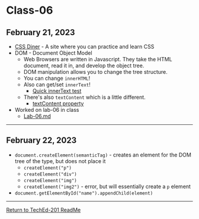 # Class-06

## February 21, 2023

- [CSS Diner](https://flukeout.github.io/) - A site where you can practice and learn CSS
- DOM - Document Object Model
  - Web Browsers are written in Javascript. They take the HTML document, read it in, and develop the object tree.
  - DOM manipulation allows you to change the tree structure.
  - You can change `innerHTML`!
  - Also can get/set `innerText`!
    - [Quick innerText test](./test.html)
  - There's also `textContent` which is a little different.
    - [textContent property](https://www.w3schools.com/jsref/prop_node_textcontent.asp)
- Worked on lab-06 in class
  - [Lab-06.md](/code/lab-06/lab-06.md)

---

## February 22, 2023

- `document.createElement(semanticTag)` - creates an element for the DOM tree of the type, but does not place it
  - `createElement("p")`
  - `createElement("div")`
  - `createElement("img")`
  - `createElement("img2")` - error, but will essentially create a `p` element
- `document.getElementById("name").appendChild(element)`

---

[Return to TechEd-201 ReadMe](/README.md)
